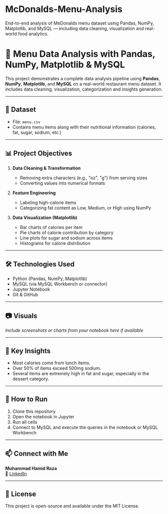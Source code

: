 # McDonalds-Menu-Analysis
End-to-end analysis of MeDonalds menu dataset using Pandas, NumPy, Matplotlib, and MySQL — including data cleaning, visualization and real-world food analytics.

# 🍔 Menu Data Analysis with Pandas, NumPy, Matplotlib & MySQL

This project demonstrates a complete data analysis pipeline using **Pandas**, **NumPy**, **Matplotlib**, and **MySQL** on a real-world restaurant menu dataset. It includes data cleaning, visualization, categorization and insights generation.

---

## 📂 Dataset

- File: `menu.csv`
- Contains menu items along with their nutritional information (calories, fat, sugar, sodium, etc.)

---

## 📊 Project Objectives

1. **Data Cleaning & Transformation**  
   - Removing extra characters (e.g., "oz", "g") from serving sizes  
   - Converting values into numerical formats

2. **Feature Engineering**  
   - Labeling high-calorie items  
   - Categorizing fat content as Low, Medium, or High using NumPy

3. **Data Visualization (Matplotlib)**  
   - Bar charts of calories per item  
   - Pie charts of calorie contribution by category  
   - Line plots for sugar and sodium across items  
   - Histograms for calorie distribution

---

## 🛠️ Technologies Used

- Python (Pandas, NumPy, Matplotlib)
- MySQL (via MySQL Workbench or connector)
- Jupyter Notebook
- Git & GitHub

---

## 📷 Visuals

_Include screenshots or charts from your notebook here if available_

---

## 🧠 Key Insights

- Most calories come from lunch items.
- Over 50% of items exceed 500mg sodium.
- Several items are extremely high in fat and sugar, especially in the dessert category.

---

## 🚀 How to Run

1. Clone this repository  
2. Open the notebook in Jupyter  
3. Run all cells  
4. Connect to MySQL and execute the queries in the notebook or MySQL Workbench

---

## 📫 Connect with Me

**Muhammad Hamid Raza**  
🔗 [LinkedIn](http://www.linkedin.com/in/muhammad-hamid-raza-082aa62ba)

---

## 📄 License

This project is open-source and available under the MIT License.
